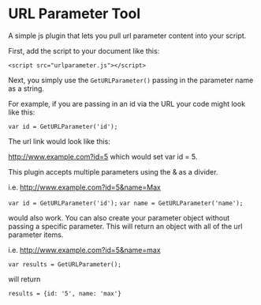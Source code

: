 URL Parameter Tool
================

A simple js plugin that lets you pull url parameter content into your script.

First, add the script to your document like this:
  
`<script src="urlparameter.js"></script>`

Next, you simply use the `GetURLParameter()` passing in the parameter name as a string.

For example, if you are passing in an id via the URL your code might look like this:

`var id = GetURLParameter('id');`

The url link would look like this:

http://www.example.com?id=5 which would set var id = 5.

This plugin accepts multiple parameters using the & as a divider. 

i.e. http://www.example.com?id=5&name=Max 

`var id = GetURLParameter('id');`
`var name = GetURLParameter('name');`

would also work.
You can also create your parameter object without passing a specific parameter. This will return an object with all of the url parameter items.

i.e. http://www.example.com?id=5&name=max

`var results = GetURLParameter();`

will return

`results = {id: '5', name: 'max'}`


